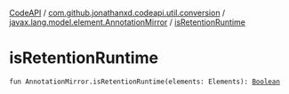 [CodeAPI](../../index.md) / [com.github.jonathanxd.codeapi.util.conversion](../index.md) / [javax.lang.model.element.AnnotationMirror](index.md) / [isRetentionRuntime](.)

# isRetentionRuntime

`fun AnnotationMirror.isRetentionRuntime(elements: Elements): `[`Boolean`](https://kotlinlang.org/api/latest/jvm/stdlib/kotlin/-boolean/index.html)